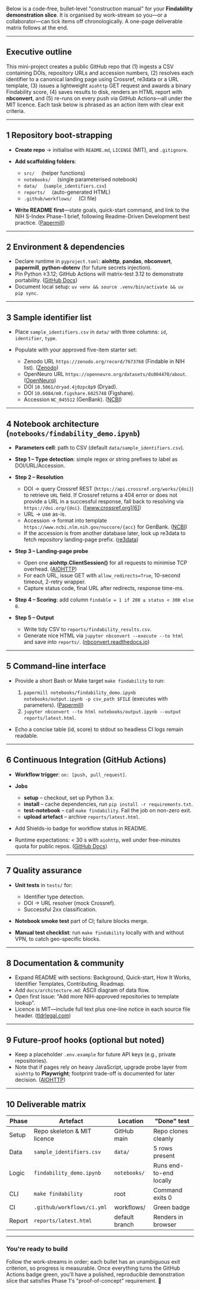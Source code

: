 Below is a code-free, bullet-level "construction manual" for your **Findability demonstration slice**.  It is organised by work-stream so you—or a collaborator—can tick items off chronologically.  A one-page deliverable matrix follows at the end.

---

## Executive outline

This mini-project creates a public GitHub repo that (1) ingests a CSV containing DOIs, repository URLs and accession numbers, (2) resolves each identifier to a canonical landing page using Crossref, re3data or a URL template, (3) issues a lightweight `aiohttp` GET request and awards a binary Findability score, (4) saves results to disk, renders an HTML report with **nbconvert**, and (5) re-runs on every push via GitHub Actions—all under the MIT licence.  Each task below is phrased as an action item with clear exit criteria.

---

## 1  Repository boot-strapping

* **Create repo** → initialise with `README.md`, `LICENSE` (MIT), and `.gitignore`.
* **Add scaffolding folders**:

  * `src/`  (helper functions)
  * `notebooks/`  (single parameterised notebook)
  * `data/`  (`sample_identifiers.csv`)
  * `reports/`  (auto-generated HTML)
  * `.github/workflows/`  (CI file)
* **Write README first**—state goals, quick-start command, and link to the NIH S-Index Phase-1 brief, following Readme-Driven Development best practice. ([Papermill][1])

---

## 2  Environment & dependencies

* Declare runtime in `pyproject.toml`: **aiohttp**, **pandas**, **nbconvert**, **papermill**, **python-dotenv** (for future secrets injection).
* Pin Python ≥3.12; GitHub Actions will matrix-test 3.12 to demonstrate portability. ([GitHub Docs][2])
* Document local setup: `uv venv && source .venv/bin/activate && uv pip sync`.

---

## 3  Sample identifier list

* Place `sample_identifiers.csv` in `data/` with three columns: `id`, `identifier`, `type`.
* Populate with your approved five-item starter set:

  * Zenodo URL `https://zenodo.org/record/7673768` (Findable in NIH list). ([Zenodo][3])
  * OpenNeuro URL `https://openneuro.org/datasets/ds004470/about`. ([OpenNeuro][4])
  * DOI `10.5061/dryad.4j0zpc8p9` (Dryad).
  * DOI `10.6084/m9.figshare.6025748` (Figshare).
  * Accession `NC_045512` (GenBank). ([NCBI][5])

---

## 4  Notebook architecture (`notebooks/findability_demo.ipynb`)

* **Parameters cell**: path to CSV (default `data/sample_identifiers.csv`).
* **Step 1 – Type detection**: simple regex or string prefixes to label as DOI/URL/Accession.
* **Step 2 – Resolution**

  * DOI → query Crossref REST (`https://api.crossref.org/works/{doi}`) to retrieve `URL` field. If Crossref returns a 404 error or does not provide a URL in a successful response, fall back to resolving via `https://doi.org/{doi}`. ([www.crossref.org][6])
  * URL → use as-is.
  * Accession → format into template `https://www.ncbi.nlm.nih.gov/nuccore/{acc}` for GenBank. ([NCBI][5])
  * If the accession is from another database later, look up re3data to fetch repository landing-page prefix. ([re3data][7])
* **Step 3 – Landing-page probe**

  * Open one **aiohttp.ClientSession()** for all requests to minimise TCP overhead. ([AIOHTTP][8])
  * For each URL, issue GET with `allow_redirects=True`, 10-second timeout, 2-retry wrapper.
  * Capture status code, final URL after redirects, response time-ms.
* **Step 4 – Scoring**: add column `findable = 1 if 200 ≤ status < 300 else 0`.
* **Step 5 – Output**

  * Write tidy CSV to `reports/findability_results.csv`.
  * Generate nice HTML via `jupyter nbconvert --execute --to html` and save into `reports/`. ([nbconvert.readthedocs.io][9])

---

## 5  Command-line interface

* Provide a short Bash or Make target `make findability` to run:

  1. `papermill notebooks/findability_demo.ipynb notebooks/output.ipynb -p csv_path $FILE` (executes with parameters). ([Papermill][1])
  2. `jupyter nbconvert --to html notebooks/output.ipynb --output reports/latest.html`.
* Echo a concise table (id, score) to stdout so headless CI logs remain readable.

---

## 6  Continuous Integration (GitHub Actions)

* **Workflow trigger**: `on: [push, pull_request]`.
* **Jobs**

  * **setup** – checkout, set up Python 3.x.
  * **install** – cache dependencies, run `pip install -r requirements.txt`.
  * **test-notebook** – call `make findability`. Fail the job on non-zero exit.
  * **upload artefact** – archive `reports/latest.html`.
* Add Shields-io badge for workflow status in README.
* Runtime expectations: < 30 s with `aiohttp`, well under free-minutes quota for public repos. ([GitHub Docs][10])

---

## 7  Quality assurance

* **Unit tests** in `tests/` for:

  * Identifier type detection.
  * DOI → URL resolver (mock Crossref).
  * Successful 2xx classification.
* **Notebook smoke test** part of CI; failure blocks merge.
* **Manual test checklist**: run `make findability` locally with and without VPN, to catch geo-specific blocks.

---

## 8  Documentation & community

* Expand README with sections: Background, Quick-start, How It Works, Identifier Templates, Contributing, Roadmap.
* Add `docs/architecture.md`: ASCII diagram of data flow.
* Open first Issue: "Add more NIH-approved repositories to template lookup".
* Licence is MIT—include full text plus one-line notice in each source file header. ([tldrlegal.com][11])

---

## 9  Future-proof hooks (optional but noted)

* Keep a placeholder `.env.example` for future API keys (e.g., private repositories).
* Note that if pages rely on heavy JavaScript, upgrade probe layer from `aiohttp` to **Playwright**; footprint trade-off is documented for later decision. ([AIOHTTP][12])

---

## 10  Deliverable matrix

| Phase  | Artefact                    | Location       | "Done" test             |
| ------ | --------------------------- | -------------- | ----------------------- |
| Setup  | Repo skeleton & MIT licence | GitHub main    | Repo clones cleanly     |
| Data   | `sample_identifiers.csv`    | `data/`        | 5 rows present          |
| Logic  | `findability_demo.ipynb`    | `notebooks/`   | Runs end-to-end locally |
| CLI    | `make findability`          | root           | Command exits 0         |
| CI     | `.github/workflows/ci.yml`  | workflows/     | Green badge             |
| Report | `reports/latest.html`       | default branch | Renders in browser      |

---

### You're ready to build

Follow the work-streams in order; each bullet has an unambiguous exit criterion, so progress is measurable.  Once everything turns the GitHub Actions badge green, you'll have a polished, reproducible demonstration slice that satisfies Phase 1's "proof-of-concept" requirement. 🎯

[1]: https://papermill.readthedocs.io/en/latest/usage-execute.html?utm_source=chatgpt.com "Execute - papermill 2.4.0 documentation"
[2]: https://docs.github.com/billing/managing-billing-for-github-actions/about-billing-for-github-actions?utm_source=chatgpt.com "About billing for GitHub Actions"
[3]: https://help.zenodo.org/docs/deposit/about-records/?utm_source=chatgpt.com "About records | Zenodo"
[4]: https://openneuro.org/?utm_source=chatgpt.com "OpenNeuro"
[5]: https://www.ncbi.nlm.nih.gov/nuccore/1798174254?utm_source=chatgpt.com "1798174254 - Nucleotide Result - NCBI"
[6]: https://www.crossref.org/documentation/retrieve-metadata/rest-api/?utm_source=chatgpt.com "REST API - Crossref"
[7]: https://www.re3data.org/api/doc/?utm_source=chatgpt.com "API Documentation - Re3data.org"
[8]: https://docs.aiohttp.org/?utm_source=chatgpt.com "Welcome to AIOHTTP — aiohttp 3.11.18 documentation"
[9]: https://nbconvert.readthedocs.io/en/latest/usage.html?utm_source=chatgpt.com "Using as a command line tool — nbconvert 7.16.6 documentation"
[10]: https://docs.github.com/en/actions/administering-github-actions/usage-limits-billing-and-administration?utm_source=chatgpt.com "Usage limits, billing, and administration - GitHub Actions"
[11]: https://www.tldrlegal.com/license/mit-license?utm_source=chatgpt.com "MIT License (Expat) Explained in Plain English - TLDRLegal"
[12]: https://docs.aiohttp.org/en/stable/client_quickstart.html?utm_source=chatgpt.com "Client Quickstart — aiohttp 3.11.18 documentation"
